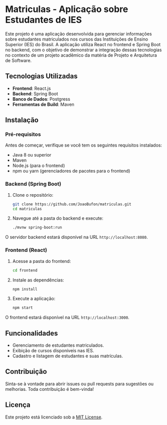 # Matriculas - Aplicação sobre Estudantes de IES

Este projeto é uma aplicação desenvolvida para gerenciar informações sobre estudantes matriculados nos cursos das Instituições de Ensino Superior (IES) do Brasil. A aplicação utiliza React no frontend e Spring Boot no backend, com o objetivo de demonstrar a integração dessas tecnologias no contexto de um projeto acadêmico da matéria de Projeto e Arquitetura de Software.

## Tecnologias Utilizadas

- **Frontend**: React.js
- **Backend**: Spring Boot
- **Banco de Dados**: Postgress
- **Ferramentas de Build**: Maven

## Instalação

### Pré-requisitos

Antes de começar, verifique se você tem os seguintes requisitos instalados:

- Java 8 ou superior
- Maven
- Node.js (para o frontend)
- npm ou yarn (gerenciadores de pacotes para o frontend)

### Backend (Spring Boot)

1. Clone o repositório:

    ```bash
    git clone https://github.com/JoaoBufon/matriculas.git
    cd matriculas
    ```

2. Navegue até a pasta do backend e execute:

    ```bash
    ./mvnw spring-boot:run
    ```

O servidor backend estará disponível na URL `http://localhost:8080`.

### Frontend (React)

1. Acesse a pasta do frontend:

    ```bash
    cd frontend
    ```

2. Instale as dependências:

    ```bash
    npm install
    ```

3. Execute a aplicação:

    ```bash
    npm start
    ```

O frontend estará disponível na URL `http://localhost:3000`.

## Funcionalidades

- Gerenciamento de estudantes matriculados.
- Exibição de cursos disponíveis nas IES.
- Cadastro e listagem de estudantes e suas matrículas.

## Contribuição

Sinta-se à vontade para abrir issues ou pull requests para sugestões ou melhorias. Toda contribuição é bem-vinda!

## Licença

Este projeto está licenciado sob a [MIT License](LICENSE).
